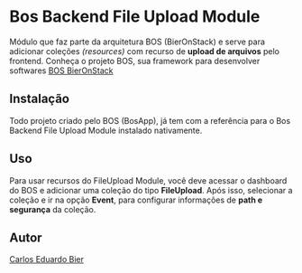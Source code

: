 # Bos Backend File Upload Module


Módulo que faz parte da arquitetura BOS (BierOnStack) e serve para adicionar coleções *(resources)*  com recurso de **upload de arquivos** pelo frontend.
Conheça o projeto BOS, sua framework para desenvolver softwares [BOS BierOnStack](https://github.com/eduardo-bier-bos/bos)


## Instalação


Todo projeto criado pelo BOS (BosApp), já tem com a referência para o Bos Backend File Upload Module instalado nativamente.


## Uso


Para usar recursos do FileUpload Module, você deve acessar o dashboard do BOS e adicionar uma coleção do tipo **FileUpload**. Após isso, selecionar a coleção e ir na opção **Event**, para configurar informações de **path e segurança** da coleção.


## Autor

[Carlos Eduardo Bier](https://about.me/eduardo.bier.bos)

